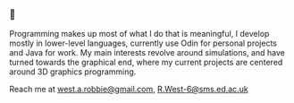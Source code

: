 ### 👋
Programming makes up most of what I do that is meaningful, I develop mostly in lower-level languages, currently use Odin for personal projects and Java for work.
My main interests revolve around simulations, and have turned towards the graphical end, where my current projects are centered around 3D graphics programming.

Reach me at west.a.robbie@gmail.com, R.West-6@sms.ed.ac.uk
